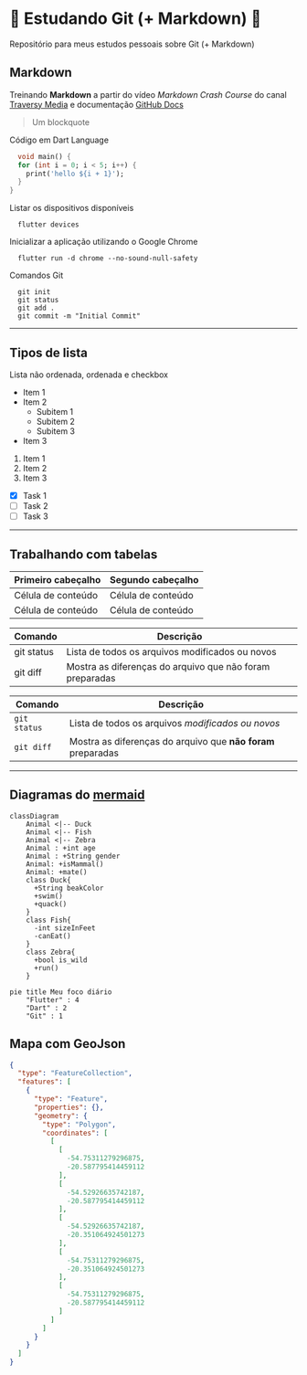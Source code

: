 # :notebook: Estudando Git (+ Markdown) :memo:

Repositório para meus estudos pessoais sobre Git (+ Markdown)

## Markdown

Treinando **Markdown** a partir do vídeo _Markdown Crash Course_ do canal [Traversy Media](https://www.youtube.com/watch?v=HUBNt18RFbo) e documentação [GitHub Docs](https://docs.github.com/pt/get-started/writing-on-github/getting-started-with-writing-and-formatting-on-github/basic-writing-and-formatting-syntax)

> Um blockquote

Código em Dart Language

```dart
  void main() {
  for (int i = 0; i < 5; i++) {
    print('hello ${i + 1}');
  }
}
```

Listar os dispositivos disponíveis

```flutter
  flutter devices
```

Inicializar a aplicação utilizando o Google Chrome

```flutter
  flutter run -d chrome --no-sound-null-safety
```

Comandos Git

```
  git init
  git status
  git add .
  git commit -m "Initial Commit"
```

---

## Tipos de lista

Lista não ordenada, ordenada e checkbox

- Item 1
- Item 2
  - Subitem 1
  - Subitem 2
  - Subitem 3
- Item 3

1. Item 1
1. Item 2
1. Item 3

- [x] Task 1
- [ ] Task 2
- [ ] Task 3

---

## Trabalhando com tabelas

| Primeiro cabeçalho | Segundo cabeçalho  |
| ------------------ | ------------------ |
| Célula de conteúdo | Célula de conteúdo |
| Célula de conteúdo | Célula de conteúdo |

| Comando    | Descrição                                                |
| ---------- | -------------------------------------------------------- |
| git status | Lista de todos os arquivos modificados ou novos          |
| git diff   | Mostra as diferenças do arquivo que não foram preparadas |

| Comando      | Descrição                                                    |
| ------------ | ------------------------------------------------------------ |
| `git status` | Lista de todos os arquivos _modificados ou novos_            |
| `git diff`   | Mostra as diferenças do arquivo que **não foram** preparadas |

---

## Diagramas do [mermaid](https://mermaid-js.github.io/mermaid/#/)

```mermaid
classDiagram
    Animal <|-- Duck
    Animal <|-- Fish
    Animal <|-- Zebra
    Animal : +int age
    Animal : +String gender
    Animal: +isMammal()
    Animal: +mate()
    class Duck{
      +String beakColor
      +swim()
      +quack()
    }
    class Fish{
      -int sizeInFeet
      -canEat()
    }
    class Zebra{
      +bool is_wild
      +run()
    }

```

```mermaid
pie title Meu foco diário
    "Flutter" : 4
    "Dart" : 2
    "Git" : 1
```

## Mapa com GeoJson 

```geojson
{
  "type": "FeatureCollection",
  "features": [
    {
      "type": "Feature",
      "properties": {},
      "geometry": {
        "type": "Polygon",
        "coordinates": [
          [
            [
              -54.75311279296875,
              -20.587795414459112
            ],
            [
              -54.52926635742187,
              -20.587795414459112
            ],
            [
              -54.52926635742187,
              -20.351064924501273
            ],
            [
              -54.75311279296875,
              -20.351064924501273
            ],
            [
              -54.75311279296875,
              -20.587795414459112
            ]
          ]
        ]
      }
    }
  ]
}
```
